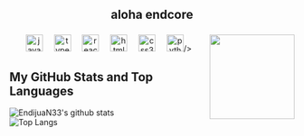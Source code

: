 <h2 align="center">aloha endcore</h2>

###

<img align="right" height="150" src="https://media1.giphy.com/media/Wu4TiWLLFqxk4KMRiU/giphy.gif"  />

###

<div align="center">
  <img src="https://cdn.jsdelivr.net/gh/devicons/devicon/icons/javascript/javascript-original.svg" height="30" alt="javascript logo"  />
  <img width="12" />
  <img src="https://cdn.jsdelivr.net/gh/devicons/devicon/icons/typescript/typescript-original.svg" height="30" alt="typescript logo"  />
  <img width="12" />
  <img src="https://cdn.jsdelivr.net/gh/devicons/devicon/icons/react/react-original.svg" height="30" alt="react logo"  />
  <img width="12" />
  <img src="https://cdn.jsdelivr.net/gh/devicons/devicon/icons/html5/html5-original.svg" height="30" alt="html5 logo"  />
  <img width="12" />
  <img src="https://cdn.jsdelivr.net/gh/devicons/devicon/icons/css3/css3-original.svg" height="30" alt="css3 logo"  />
  <img width="12" />
  <img src="https://cdn.jsdelivr.net/gh/devicons/devicon/icons/python/python-original.svg" height="30" alt="python logo"
  
  />
</div>

###

<div align="left">
</div>

###

## My GitHub Stats and Top Languages
![EndijuaN33's github stats](https://github-readme-stats.vercel.app/api?username=EndijuaN33&show_icons=true&theme=tokyonight)&nbsp;&nbsp;&nbsp;&nbsp;&nbsp;  
![Top Langs](https://github-readme-stats.vercel.app/api/top-langs/?username=EndijuaN33&layout=donut&theme=tokyonight&show_icons=true)

